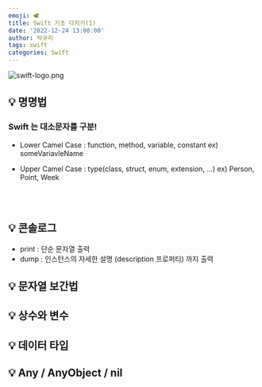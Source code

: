 ```yaml
---
emoji: 🕊
title: Swift 기초 다지기(1)
date: '2022-12-24 13:00:00'
author: 박규리
tags: swift 
categories: Swift
---
```


![swift-logo.png](./swift-log.png)


## 💡 명명법

### Swift 는 대소문자를 구분!

* Lower Camel Case : function, method, variable, constant 
    ex) someVariavleName

* Upper Camel Case : type(class, struct, enum, extension, …)
    ex) Person, Point, Week

</br>
</br>


## 💡 콘솔로그
* print : 단순 문자열 출력
* dump : 인스턴스의 자세한 설명 (description 프로퍼티) 까지 출력


## 💡 문자열 보간법


## 💡 상수와 변수


## 💡 데이터 타입


## 💡 Any / AnyObject / nil


```toc
```